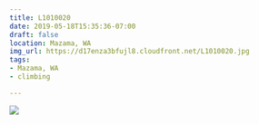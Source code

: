 ```yaml
---
title: L1010020
date: 2019-05-18T15:35:36-07:00
draft: false
location: Mazama, WA
img_url: https://d17enza3bfujl8.cloudfront.net/L1010020.jpg
tags:
- Mazama, WA
- climbing

---
```


![](https://d17enza3bfujl8.cloudfront.net/L1010020.jpg)

